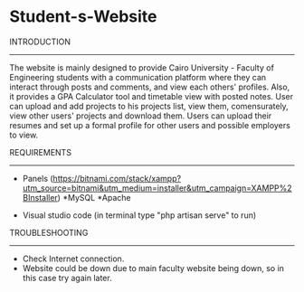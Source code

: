 # Student-s-Website

INTRODUCTION

------------


The website is mainly designed to provide Cairo University - Faculty of Engineering students with a communication platform where they can interact through posts and comments, and view each others' profiles.  Also, it provides a GPA Calculator tool and timetable view with posted notes. User can upload and add projects to his projects list, view them, comensurately, view other users' projects and download them. Users can upload their resumes and set up a formal profile for other users and possible employers to view.


REQUIREMENTS

------------


* Panels (https://bitnami.com/stack/xampp?utm_source=bitnami&utm_medium=installer&utm_campaign=XAMPP%2BInstaller)
  *MySQL
  *Apache
 
* Visual studio code  (in terminal type "php artisan serve" to run)


TROUBLESHOOTING

---------------

* Check Internet connection.
* Website could be down due to main faculty website being down, so in this case try again later.
  

